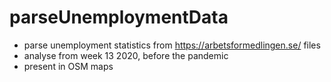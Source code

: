 # parseUnemploymentData
- parse unemployment statistics from https://arbetsformedlingen.se/ files
- analyse from week 13 2020, before the pandemic
- present in OSM maps
